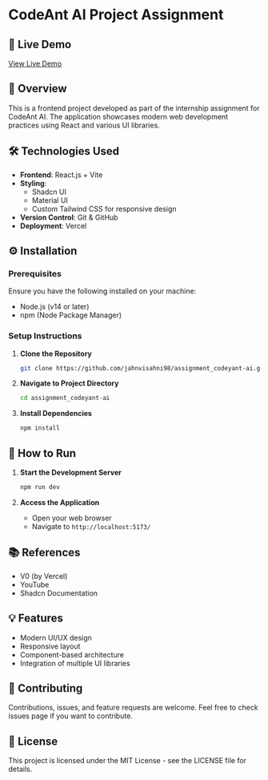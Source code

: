 # CodeAnt AI Project Assignment

## 🔗 Live Demo
[View Live Demo]()

## 📝 Overview
This is a frontend project developed as part of the internship assignment for CodeAnt AI. The application showcases modern web development practices using React and various UI libraries.

## 🛠️ Technologies Used
- **Frontend**: React.js + Vite
- **Styling**: 
  - Shadcn UI
  - Material UI
  - Custom Tailwind CSS for responsive design
- **Version Control**: Git & GitHub
- **Deployment**: Vercel

## ⚙️ Installation

### Prerequisites
Ensure you have the following installed on your machine:
- Node.js (v14 or later)
- npm (Node Package Manager)

### Setup Instructions

1. **Clone the Repository**
   ```bash
   git clone https://github.com/jahnvisahni98/assignment_codeyant-ai.git
   ```

2. **Navigate to Project Directory**
   ```bash
   cd assignment_codeyant-ai
   ```

3. **Install Dependencies**
   ```bash
   npm install
   ```

## 🚀 How to Run

1. **Start the Development Server**
   ```bash
   npm run dev
   ```

2. **Access the Application**
   - Open your web browser
   - Navigate to `http://localhost:5173/`

## 📚 References
- V0 (by Vercel)
- YouTube
- Shadcn Documentation

## 💡 Features
- Modern UI/UX design
- Responsive layout
- Component-based architecture
- Integration of multiple UI libraries

## 🤝 Contributing
Contributions, issues, and feature requests are welcome. Feel free to check issues page if you want to contribute.

## 📄 License
This project is licensed under the MIT License - see the LICENSE file for details.

